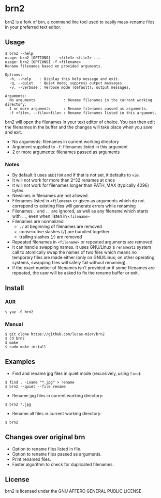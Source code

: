 # brn2
brn2 is a fork of [brn](https://github.com/nimaipatel/brn), a command line tool
used to easily mass-rename files in your preferred text editor.
 
## Usage
```
$ brn2 --help
usage: brn2 [OPTIONS] -- <file1> <file2> ... 
usage: brn2 [OPTIONS] -f <filename> 
Rename filenames based on provided arguments. 
 
Options: 
  -h, --help    : Display this help message and exit. 
  -q, --quiet   : Quiet mode; suppress output messages. 
  -v, --verbose : Verbose mode (default); output messages. 
 
Arguments: 
  No arguments             : Rename filenames in the current working directory. 
  1 or more arguments      : Rename filenames passed as arguments. 
  -f <file>, --file=<file> : Rename filenames listed in this argument. 
```

brn2 will open the filenames in your text editor of choice.
You can then edit the filenames in the buffer and the changes
will take place when you save and exit.
- No arguments: filenames in current working directory
- Argument supplied to `-f`: filenames listed in this argument
- 2 or more arguments: filenames passed as arguments

### Notes
- By default it uses `$EDITOR` and if that is not set, it defaults to `vim`.
- It will not work for more than 2^32 renames at once
- It will not work for filenames longer than PATH_MAX (typically 4096) bytes.
- Newlines in filenames are not allowed.
- Filenames listed in `<filename>` or given as arguments which
  do not correpond to existing files will generate errors while renaming
- Filenames `.` and `..` are ignored, as well as any filename
  which starts with `..`, even when listen in `<filename>`
- Filenames are normalized
    * `./` at beginning of filenames are removed
    * consecutive slashes (`/`) are bundled together
    * trailing slashes (`/`) are removed
- Repeated filenames in `<filename>` or repeated arguments are removed.
- It can handle swapping names. It uses GNU/Linux's `renameat2` system call to
  atomically swap the names of two files which means no temporary files are made
  either (only on GNU/Linux; on other operating systems, swapping files will
  safely fail without renaming).
- If the exact number of filenames isn't provided or if some filenames are
  repeated, the user will be asked to fix the rename buffer or exit.
 
## Install
 
### AUR
```
$ yay -S brn2
```

### Manual
```
$ git clone https://github.com/lucas-mior/brn2
$ cd brn2
$ make
$ sudo make install
```

## Examples
- Find and rename jpg files in quiet mode (recursively, using `find`):
```
$ find . -iname "*.jpg" > rename
$ brn2 --quiet --file rename
```
- Rename jpg files in current working directory:
```
$ brn2 *.jpg
```
- Rename all files in current working directory:
```
$ brn2
```
 
## Changes over original brn
- Option to rename files listed in file.
- Option to rename files passed as arguments.
- Print renamed files.
- Faster algorithm to check for duplicated filenames.
 
## License
brn2 is licensed under the GNU AFFERO GENERAL PUBLIC LICENSE.
